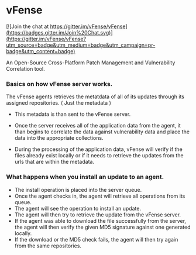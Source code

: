 vFense
======

[![Join the chat at https://gitter.im/vFense/vFense](https://badges.gitter.im/Join%20Chat.svg)](https://gitter.im/vFense/vFense?utm_source=badge&utm_medium=badge&utm_campaign=pr-badge&utm_content=badge)

An Open-Source Cross-Platform Patch Management and Vulnerability Correlation tool.

### Basics on how vFense server works.

The vFense agents retrieves the metatdata of all of its updates through its assigned repositories. ( Just the metadata )
 * This metadata is than sent to the vFense server.

 * Once the server receives all of the application data from the agent, it than begins to correlate the data against vulnerability data and place the data into the appropriate collections.

 * During the processing of the application data, vFense will verify if the files already exist locally or if it needs to retrieve the updates from the urls that are within the metadata.

### What happens when you install an update to an agent.
 * The install operation is placed into the server queue.
 * Once the agent checks in, the agent will retrieve all operations from its queue.
 * The agent will see the operation to install an update.
 * The agent will then try to retrieve the update from the vFense server.
 * If the agent was able to download the file successfully from the server, the agent will then verify the given MD5 signature against one generated locally.
 * If the download or the MD5 check fails, the agent will then try again from the same repositories.
